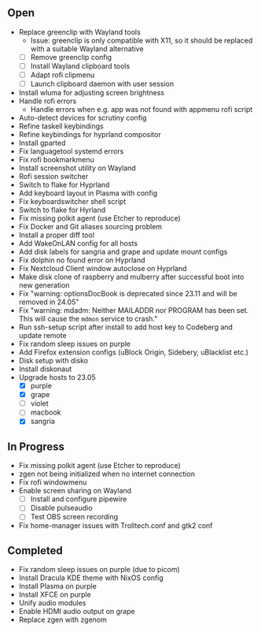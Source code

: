 ## Open

- Replace greenclip with Wayland tools
    + Issue: greenclip is only compatible with X11, so it should be replaced with a suitable Wayland alternative
    - [ ] Remove greenclip config
    - [ ] Install Wayland clipboard tools
    - [ ] Adapt rofi clipmenu
    - [ ] Launch clipboard daemon with user session
- Install wluma for adjusting screen brightness
- Handle rofi errors
    + Handle errors when e.g. app was not found  with appmenu rofi script
- Auto-detect devices for scrutiny config
- Refine taskell keybindings
- Refine keybindings for hyprland compositor
- Install gparted
- Fix languagetool systemd errors
- Fix rofi bookmarkmenu
- Install screenshot utility on Wayland
- Rofi session switcher
- Switch to flake for Hyprland
- Add keyboard layout in Plasma with config
- Fix keyboardswitcher shell script
- Switch to flake for Hyrland
- Fix missing polkit agent (use Etcher to reproduce)
- Fix Docker and Git aliases sourcing problem
- Install a proper diff tool
- Add WakeOnLAN config for all hosts
- Add disk labels for sangria and grape and update mount configs
- Fix dolphin no found error on Hyprland
- Fix Nextcloud Client window autoclose on Hyprland
- Make disk clone of raspberry and mulberry after successful boot into new generation
- Fix "warning: optionsDocBook is deprecated since 23.11 and will be removed in 24.05"
- Fix "warning: mdadm: Neither MAILADDR nor PROGRAM has been set. This will cause the `mdmon` service to crash."
- Run ssh-setup script after install to add host key to Codeberg and update remote
- Fix random sleep issues on purple
- Add Firefox extension configs (uBlock Origin, Sidebery, uBlacklist etc.)
- Disk setup with disko
- Install diskonaut
- Upgrade hosts to 23.05
	- [x] purple
	- [x] grape
	- [ ] violet
	- [ ] macbook
	- [x] sangria

## In Progress

- Fix missing polkit agent (use Etcher to reproduce)
- zgen not being initialized when no internet connection
- Fix rofi windowmenu
- Enable screen sharing on Wayland
    - [ ] Install and configure pipewire
    - [ ] Disable pulseaudio
    - [ ] Test OBS screen recording
- Fix home-manager issues with Trolltech.conf and gtk2 conf

## Completed

- Fix random sleep issues on purple (due to picom)
- Install Dracula KDE theme with NixOS config
- Install Plasma on purple
- Install XFCE on purple
- Unify audio modules
- Enable HDMI audio output on grape
- Replace zgen with zgenom
